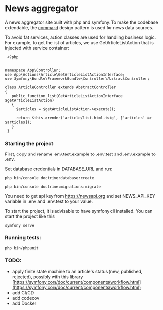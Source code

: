 # News aggregator

A news aggregator site built with php and symfony.
To make the codebase extendable, the [command](https://designpatternsphp.readthedocs.io/en/latest/Behavioral/Command/README.html) design pattern is used for news data sources.

To avoid fat services, action classes are used for handling business logic.
For example, to get the list of articles, we use GetArticleListAction that is injected with service container:
 
     <?php  
   
   
 	namespace App\Controller;  
 	use App\Actions\Article\GetArticleListActionInterface;  
 	use Symfony\Bundle\FrameworkBundle\Controller\AbstractController;  
   
 	class ArticleController extends AbstractController  
 	{  
       public function list(GetArticleListActionInterface $getArticleListAction)  
       {  
         $articles = $getArticleListAction->execute();  
   
         return $this->render('article/list.html.twig', ['articles' => $articles]);  
       }
     }


### Starting the project:

First, copy and rename .env.test.example to .env.test and .env.example to .env.

Set database credentials in DATABASE_URL and run:

`php bin/console doctrine:database:create`

`php bin/console doctrine:migrations:migrate`

You need to get api key from https://newsapi.org and set NEWS_API_KEY variable in .env and .env.test to your value.

To start the project, it is advisable to have symfony cli installed. You can start the project like this:

`symfony serve`

### Running tests:

`php bin/phpunit`

### TODO:
- apply finite state machine to an article's status (new, published, rejected), possibly with this library  [https://symfony.com/doc/current/components/workflow.html](https://symfony.com/doc/current/components/workflow.html)
- add CI/CD
- add codecov
- add Docker